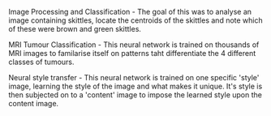 Image Processing and Classification - The goal of this was to analyse an image containing skittles, locate the centroids of the skittles and note which of these were brown and green skittles. 

MRI Tumour Classification - This neural network is trained on thousands of MRI images to familarise itself on patterns taht differentiate the 4 different classes of tumours. 

Neural style transfer - This neural network is trained on one specific 'style' image, learning the style of the image and what makes it unique. It's style is then subjected on to a 'content' image to impose the learned style upon the content image. 
